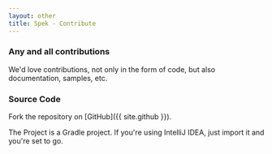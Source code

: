 ```yaml
---
layout: other
title: Spek - Contribute
---
```


### Any and all contributions

We'd love contributions, not only in the form of code, but also documentation, samples, etc.

### Source Code

Fork the repository on [GitHub]({{ site.github }}).

The Project is a Gradle project. If you're using IntelliJ IDEA, just import it and you're set to go.

